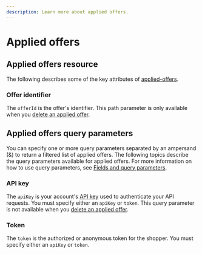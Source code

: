 ```yaml
---
description: Learn more about applied offers.
---
```


# Applied offers

## Applied offers resource

The following describes some of the key attributes of [applied-offers](https://www.digitalriver.com/docs/commerce-shopper-api/#tag/Cart-Offers/paths/\~1v1\~1shoppers\~1me\~1carts\~1active\~1applied-offers\~1%7BofferId%7D/delete).

### Offer identifier

The `offerId` is the offer's identifier. This path parameter is only available when you [delete an applied offer](https://www.digitalriver.com/docs/commerce-shopper-api/#tag/Cart-Offers/paths/\~1v1\~1shoppers\~1me\~1carts\~1active\~1applied-offers\~1%7BofferId%7D/delete).

## Applied offers query parameters

You can specify one or more query parameters separated by an ampersand (&) to return a filtered list of applied offers. The following topics describe the query parameters available for applied offers. For more information on how to use query parameters, see [Fields and query parameters](../../../common-shoppers-and-admin-apis-reference/fields-and-expand-query-parameters.md).

### API key

The `apiKey` is your account's [API key](../../../../resources/API-structure/) used to authenticate your API requests. You must specify either an `apiKey` or `token`. This query parameter is not available when you [delete an applied offer](https://www.digitalriver.com/docs/commerce-shopper-api/#tag/Cart-Offers/paths/\~1v1\~1shoppers\~1me\~1carts\~1active\~1applied-offers\~1%7BofferId%7D/delete).

### Token

The `token` is the authorized or anonymous token for the shopper. You must specify either an `apiKey` or `token`.
